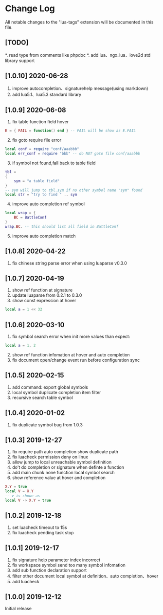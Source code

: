 # Change Log

All notable changes to the "lua-tags" extension will be documented in this file.

## [TODO]
*. read type from comments like phpdoc
*. add lua、ngx_lua、love2d std library support

## [1.0.10] 2020-06-28
1. improve autocompletion、signaturehelp message(using markdown)
2. add lua5.1、lua5.3 standard library

## [1.0.9] 2020-06-08
1. fix table function field hover
```lua
E = { FAIL = function() end } -- FAIL will be show as E.FAIL
```
2. fix goto require file error
```lua
local conf = require "conf/aaabbb"
local err_conf = require "bbb" -- do NOT goto file conf/aaabbb
```
3. if symbol not found,fall back to table field
```lua
tbl = 
{
    sym = "a table field"
}
-- sym will jump to tbl.sym if no other symbol name "sym" found
local str = "try to find " .. sym
```
4. improve auto completion ref symbol
```lua
local wrap = {
    BC = BattleConf
}
wrap.BC. -- this should list all field in BattleConf
```
5. improve auto completion match

## [1.0.8] 2020-04-22
1. fix chinese string parse error when using luaparse v0.3.0

## [1.0.7] 2020-04-19
1. show ref function at signature
2. update luaparse from 0.2.1 to 0.3.0
3. show const expression at hover
```lua
local a = 1 << 32
```

## [1.0.6] 2020-03-10
1. fix symbol search error when init more values than expect:
```lua
local a = 1, 2
```
2. show ref function infomation at hover and auto completion
3. fix document open/change event run before configuration sync

## [1.0.5] 2020-02-15
1. add command: export global symbols
2. local symbol duplicate completion item filter
3. recursive search table symbol

## [1.0.4] 2020-01-02
1. fix duplicate symbol bug from 1.0.3

## [1.0.3] 2019-12-27
1. fix require path auto completion show duplicate path
2. fix luacheck permission deny on linux
3. allow jump to local unreachable symbol definition
4. do't do completion or signature when definte a function
5. add main chunk none function local symbol search
6. show reference value at hover and completion
```lua
X.Y = true
local V = X.Y
-- v is shown as
local V -> X.Y = true
```

## [1.0.2] 2019-12-18
1. set luacheck timeout to 15s
2. fix luacheck pending task stop

## [1.0.1] 2019-12-17
1. fix signature help parameter index incorrect
2. fix workspace symbol send too many symbol infomation
3. add sub function declaration support
4. filter other document local symbol at definition、auto completion、hover
5. add luacheck

## [1.0.0] 2019-12-12

Initial release

